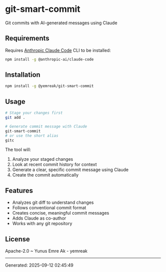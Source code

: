 # git-smart-commit

Git commits with AI-generated messages using Claude

## Requirements

Requires [Anthropic Claude Code](https://github.com/anthropics/claude-code) CLI to be installed:

```bash
npm install -g @anthropic-ai/claude-code
```

## Installation

```bash
npm install -g @yemreak/git-smart-commit
```

## Usage

```bash
# Stage your changes first
git add .

# Generate commit message with Claude
git-smart-commit
# or use the short alias
gitc
```

The tool will:
1. Analyze your staged changes
2. Look at recent commit history for context
3. Generate a clear, specific commit message using Claude
4. Create the commit automatically

## Features

- Analyzes git diff to understand changes
- Follows conventional commit format
- Creates concise, meaningful commit messages
- Adds Claude as co-author
- Works with any git repository

## License

Apache-2.0 ~ Yunus Emre Ak - yemreak

---
Generated: 2025-09-12 02:45:49
